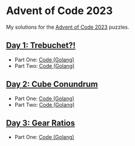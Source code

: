# Advent of Code 2023

My solutions for the [Advent of Code 2023](https://adventofcode.com/2023/) puzzles.

## [Day 1: Trebuchet?!](https://adventofcode.com/2023/day/1)

- Part One: [Code (Golang)](./d01/p1/)
- Part Two: [Code (Golang)](./d01/p2/)

## [Day 2: Cube Conundrum](https://adventofcode.com/2023/day/2)

- Part One: [Code (Golang)](./d02/p1/)
- Part Two: [Code (Golang)](./d02/p2/)

## [Day 3: Gear Ratios](https://adventofcode.com/2023/day/3)

- Part One: [Code (Golang)](./d03/p1/)

